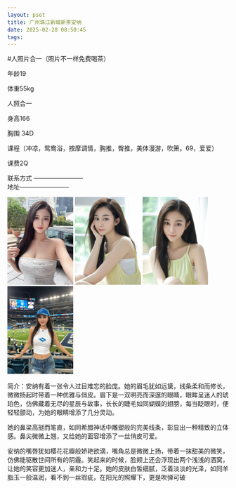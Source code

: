 ```yaml
---
layout: psot
title: 广州珠江新城新茶安纳
date: 2025-02-28 08:50:45
tags:
---
```

#人照片合一（照片不一样免费喝茶）

年龄19

体重55kg

人照合一

身高166

胸围 34D

课程（冲凉，鸳鸯浴，按摩调情，胸推，臀推，美体漫游，吹箫。69，爱爱）

课费2Q

联系方式 ————————  
地址————————

<img src="images/9.jpg" height="200">
<img src="images/10.jpg" height="200">
<img src="images/11.jpg" height="200">
<img src="images/12.jpg" height="200">

简介：安纳有着一张令人过目难忘的脸庞。她的眉毛犹如远黛，线条柔和而修长，微微扬起时带着一种优雅与俏皮。眉下是一双明亮而深邃的眼睛，眼眸呈迷人的琥珀色，仿佛藏着无尽的星辰与故事，长长的睫毛如同蝴蝶的翅膀，每当眨眼时，便轻轻颤动，为她的眼睛增添了几分灵动。

她的鼻梁高挺而笔直，如同希腊神话中雕塑般的完美线条，彰显出一种精致的立体感。鼻尖微微上翘，又给她的面容增添了一丝俏皮可爱。

安纳的嘴唇犹如樱花花瓣般娇艳欲滴，嘴角总是微微上扬，带着一抹甜美的微笑，仿佛能驱散世间所有的阴霾。笑起来的时候，脸颊上还会浮现出两个浅浅的酒窝，让她的笑容更加迷人，亲和力十足。她的皮肤白皙细腻，泛着淡淡的光泽，如同羊脂玉一般温润，看不到一丝瑕疵，在阳光的照耀下，更是吹弹可破




